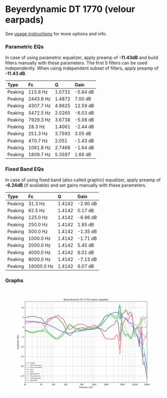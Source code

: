 # Beyerdynamic DT 1770 (velour earpads)
See [usage instructions](https://github.com/jaakkopasanen/AutoEq#usage) for more options and info.

### Parametric EQs
In case of using parametric equalizer, apply preamp of **-11.43dB** and build filters manually
with these parameters. The first 5 filters can be used independently.
When using independent subset of filters, apply preamp of **-11.43 dB**.

| Type    | Fc        |      Q | Gain     |
|:--------|:----------|:-------|:---------|
| Peaking | 115.6 Hz  | 1.0731 | -5.84 dB |
| Peaking | 2443.6 Hz | 1.4872 | 7.00 dB  |
| Peaking | 4307.7 Hz | 4.9625 | 12.59 dB |
| Peaking | 5472.5 Hz | 2.0265 | -6.03 dB |
| Peaking | 7929.3 Hz | 3.6738 | -5.08 dB |
| Peaking | 28.3 Hz   | 1.4061 | -2.44 dB |
| Peaking | 251.3 Hz  | 3.7593 | 3.05 dB  |
| Peaking | 470.7 Hz  | 2.051  | -1.43 dB |
| Peaking | 1061.8 Hz | 2.7468 | -1.64 dB |
| Peaking | 1809.7 Hz | 5.3597 | 1.66 dB  |

### Fixed Band EQs
In case of using fixed band (also called graphic) equalizer, apply preamp of **-6.24dB**
(if available) and set gains manually with these parameters.

| Type    | Fc         |      Q | Gain     |
|:--------|:-----------|:-------|:---------|
| Peaking | 31.3 Hz    | 1.4142 | -2.90 dB |
| Peaking | 62.5 Hz    | 1.4142 | 0.17 dB  |
| Peaking | 125.0 Hz   | 1.4142 | -6.96 dB |
| Peaking | 250.0 Hz   | 1.4142 | 1.95 dB  |
| Peaking | 500.0 Hz   | 1.4142 | -1.35 dB |
| Peaking | 1000.0 Hz  | 1.4142 | -1.71 dB |
| Peaking | 2000.0 Hz  | 1.4142 | 5.45 dB  |
| Peaking | 4000.0 Hz  | 1.4142 | 6.01 dB  |
| Peaking | 8000.0 Hz  | 1.4142 | -7.13 dB |
| Peaking | 16000.0 Hz | 1.4142 | 6.07 dB  |

### Graphs
![](./Beyerdynamic%20DT%201770%20(velour%20earpads).png)